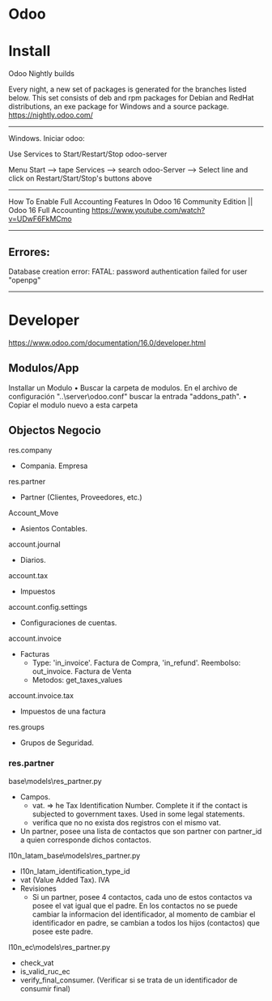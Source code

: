 # Odoo


# Install


Odoo Nightly builds

Every night, a new set of packages is generated for the branches listed below. This set consists of deb and rpm packages for Debian and RedHat distributions, an exe package for Windows and a source package.
https://nightly.odoo.com/


-----------------
Windows. Iniciar odoo:

Use Services to Start/Restart/Stop odoo-server

Menu Start --> tape Services --> search odoo-Server --> Select line and click on Restart/Start/Stop's buttons above

---------------------

How To Enable Full Accounting Features In Odoo 16 Community Edition || Odoo 16 Full Accounting 
https://www.youtube.com/watch?v=UDwF6FkMCmo

------------------------

Errores:
------------

Database creation error: FATAL: password authentication failed for user "openpg" 

-------------------


# Developer


https://www.odoo.com/documentation/16.0/developer.html


## Modulos/App

Installar un Modulo
•	Buscar la carpeta de  modulos. En el archivo  de configuración "..\server\odoo.conf" buscar la entrada "addons_path".
•	Copiar el modulo nuevo a esta carpeta


## Objectos Negocio

res.company
- Compania. Empresa 

res.partner
- Partner (Clientes, Proveedores, etc.)

Account_Move 
- Asientos Contables.

account.journal
- Diarios.

account.tax
- Impuestos

account.config.settings
- Configuraciones de cuentas. 

account.invoice
- Facturas
  - Type: 'in_invoice'. Factura de Compra, 'in_refund'. Reembolso: out_invoice. Factura de Venta
  - Metodos: get_taxes_values

account.invoice.tax
- Impuestos de una factura

res.groups
- Grupos de Seguridad. 

### res.partner

base\models\res_partner.py
- Campos. 
  - vat. => he Tax Identification Number. Complete it if the contact is subjected to government taxes. Used in some legal statements.
  - verifica que no no exista dos registros con el mismo vat.
- Un partner, posee una lista de contactos que son partner con partner_id a quien corresponde dichos contactos.

l10n_latam_base\models\res_partner.py
- l10n_latam_identification_type_id
- vat (Value Added Tax). IVA
- Revisiones
  - Si un partner, posee 4 contactos, cada uno de estos contactos va posee el vat igual que el padre. En los contactos no se puede cambiar la informacion del identificador, al momento de cambiar el identificador en padre, se cambian a todos los hijos (contactos) que posee este padre. 

l10n_ec\models\res_partner.py
- check_vat
- is_valid_ruc_ec
- verify_final_consumer. (Verificar si se trata de un identificador de consumir final)

